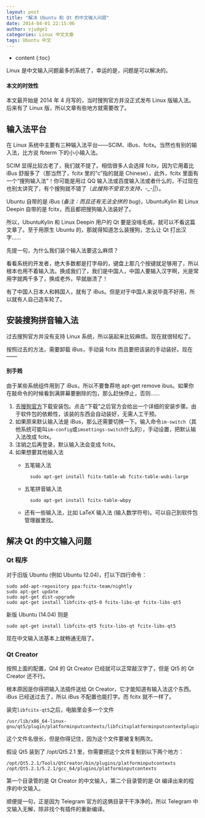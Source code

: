 ```yaml
---
layout: post
title: "解决 Ubuntu 和 Qt 的中文输入问题"
date: 2014-04-01 22:15:06
author: vjudge1
categories: Linux 中文文章
tags: Ubuntu 中文
---
```


* content
{:toc}

Linux 是中文输入问题最多的系统了，幸运的是，问题是可以解决的。




<div class="callout callout-warning">
<h4>本文的时效性</h4>
本文最开始是 2014 年 4 月写的，当时搜狗官方并没正式发布 Linux 版输入法。后来有了 Linux 版，所以文章有些地方就需要改了。
</div>

## 输入法平台

在 Linux 系统中主要有三种输入法平台——SCIM、iBus、fcitx。当然也有别的输入法，比方说 fbterm 下的小小输入法。

SCIM 显得比较古老了，我们就不提了。相信很多人会选择 fcitx，因为它用着比 iBus 舒服多了（那当然了，fcitx 里的“c”指的就是 Chinese），此外，fcitx 里面有一个“搜狗输入法”！你可能是用过 QQ 输入法或百度输入法或者什么的，不过现在也别太讲究了，有个搜狗就不错了（*此搜狗不受官方支持，-_-\|\|*）。

Ubuntu 自带的是 iBus (*备注：而且还有无法全拼的 bug*)，UbuntuKylin 和 Linux Deepin 自带的是 fcitx，而且都把搜狗输入法装好了。

所以，UbuntuKylin 和 Linux Deepin 用户的 Qt 要是没啥毛病，就可以不看这篇文章了。至于用原生 Ubuntu 的，那就得知道怎么装搜狗，怎么让 Qt 打出汉字……

先提一句，为什么我们装个输入法要这么麻烦？

看看系统的开发者，绝大多数都是打字母的，键盘上那几个按键就足够用了，所以根本也用不着输入法。换成我们了，我们是中国人，中国人要输入汉字啊，光是常用字就两千多了，换成老外，早就崩溃了！

有了中国人日本人和韩国人，就有了 iBus。但是对于中国人来说毕竟不好用，所以就有人自己造车轮了。

## 安装搜狗拼音输入法

过去搜狗官方并没有支持 Linux 系统，所以装起来比较麻烦。现在就很轻松了。

按照过去的方法，需要卸载 iBus，手动装 fcitx 而且要把该装的手动装好。现在——

<div class="callout callout-danger">
<h4>别手贱</h4>
由于某些系统组件用到了 iBus，所以不要鲁莽地 apt-get remove ibus。如果你在敲命令的时候看到满屏幕要删除的包，那么赶快停止，否则……
</div>

1. 去[搜狗官方](http://pinyin.sogou.com/linux/)下载安装包。点击“下载”之后官方会给出一个详细的安装步骤。由于软件包的依赖性，该装的东西会自动装好，无需人工干预。
2. 如果原来默认输入法是 iBus，那么还需要切换一下。输入命令`im-switch`（其他系统可能叫`im-config`或`imsettings-switch`什么的），手动设置，把默认输入法改成 fcitx。
3. 注销之后再登录，默认输入法会变成 fcitx。
4. 如果想要其他输入法
	* 五笔输入法

			sudo apt-get install fcitx-table-wb fcitx-table-wubi-large

	* 五笔拼音输入法

			sudo apt-get install fcitx-table-wbpy

	* 还有一些输入法，比如 LaTeX 输入法 (输入数学符号)。可以自己到软件包管理器里找。

## 解决 Qt 的中文输入问题

### Qt 程序

对于旧版 Ubuntu (例如 Ubuntu 12.04)，打以下四行命令：

	sudo add-apt-repository ppa:fcitx-team/nightly
	sudo apt-get update
	sudo apt-get dist-upgrade
	sudo apt-get install libfcitx-qt5-0 fcitx-libs-qt fcitx-libs-qt5

新版 Ubuntu (14.04) 则是

	sudo apt-get install libfcitx-qt5 fcitx-libs-qt fcitx-libs-qt5

现在中文输入法基本上就畅通无阻了。

### Qt Creator

按照上面的配置，Qt4 的 Qt Creator 已经就可以正常敲汉字了，但是 Qt5 的 Qt Creator 还不行。

根本原因是你得把输入法插件送给 Qt Creator，它才能知道有输入法这个东西。iBus 已经送过去了，所以 iBus 不配置也能打字。而 fcitx 就不一样了。

装完`libfcitx-qt5`之后，电脑里会多一个文件

	/usr/lib/x86_64-linux-gnu/qt5/plugin/platforminputcontexts/libfcitxplatforminputcontextplugin.so

这个文件名很长，但是你得记住，因为这个文件要被复制两次。

假设 Qt5 装到了 /opt/Qt5.2.1 里，你需要把这个文件复制到以下两个地方：

	/opt/Qt5.2.1/Tools/QtCreator/bin/plugins/platforminputcontexts
	/opt/Qt5.2.1/5.2.1/gcc_64/plugins/platforminputcontexts

第一个目录管的是 Qt Creator 的中文输入，第二个目录管的是 Qt 编译出来的程序的中文输入。

顺便提一句，正是因为 Telegram 官方的这俩目录干干净净的，所以 Telegram 中文输入无解，除非找个有插件的重新编译。
